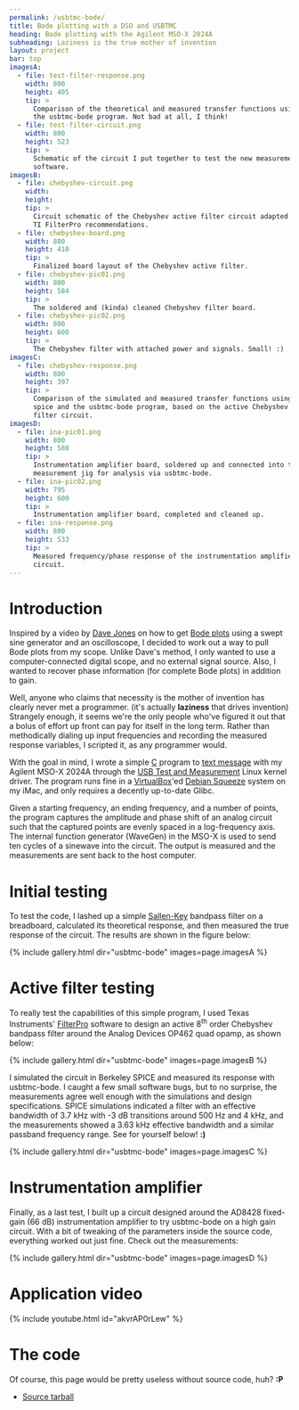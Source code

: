 ```yaml
---
permalink: /usbtmc-bode/
title: Bode plotting with a DSO and USBTMC
heading: Bode plotting with the Agilent MSO-X 2024A
subheading: Laziness is the true mother of invention
layout: project
bar: top
imagesA:
  - file: test-filter-response.png
    width: 800
    height: 405
    tip: >
      Comparison of the theoretical and measured transfer functions using
      the usbtmc-bode program. Not bad at all, I think!
  - file: test-filter-circuit.png
    width: 800
    height: 523
    tip: >
      Schematic of the circuit I put together to test the new measurement
      software.
imagesB:
  - file: chebyshev-circuit.png
    width: 
    height: 
    tip: >
      Circuit schematic of the Chebyshev active filter circuit adapted from
      TI FilterPro recommendations.
  - file: chebyshev-board.png
    width: 800
    height: 410
    tip: >
      Finalized board layout of the Chebyshev active filter.
  - file: chebyshev-pic01.png
    width: 800
    height: 584
    tip: >
      The soldered and (kinda) cleaned Chebyshev filter board.
  - file: chebyshev-pic02.png
    width: 800
    height: 600
    tip: >
      The Chebyshev filter with attached power and signals. Small! :)
imagesC:
  - file: chebyshev-response.png
    width: 800
    height: 397
    tip: >
      Comparison of the simulated and measured transfer functions using
      spice and the usbtmc-bode program, based on the active Chebyshev
      filter circuit.
imagesD:
  - file: ina-pic01.png
    width: 800
    height: 580
    tip: >
      Instrumentation amplifier board, soldered up and connected into the
      measurement jig for analysis via usbtmc-bode.
  - file: ina-pic02.png
    width: 795
    height: 600
    tip: >
      Instrumentation amplifier board, completed and cleaned up.
  - file: ina-response.png
    width: 800
    height: 533
    tip: >
      Measured frequency/phase response of the instrumentation amplifier
      circuit.
---
```


# Introduction

Inspired by a video by [Dave Jones](http://www.eevblog.com) on how to get
[Bode plots](http://en.wikipedia.org/wiki/Bode_plot) using a swept sine
generator and an oscilloscope, I decided to work out a way to pull Bode
plots from my scope. Unlike Dave's method, I only wanted to use a
computer-connected digital scope, and no external signal source. Also, I
wanted to recover phase information (for complete Bode plots) in addition to
gain.

Well, anyone who claims that necessity is the mother of invention has
clearly never met a programmer. (it's actually **laziness** that drives
invention) Strangely enough, it seems we're the only people who've figured
it out that a bolus of effort up front can pay for itself in the long term.
Rather than methodically dialing up input frequencies and recording the
measured response variables, I scripted it, as any programmer would.

With the goal in mind, I wrote a simple
[C](http://en.wikipedia.org/wiki/C_(programming_language)) program to [text
message](http://en.wikipedia.org/wiki/Standard_Commands_for_Programmable_Instruments)
with my Agilent MSO-X 2024A through the [USB Test and
Measurement](http://www.home.agilent.com/upload/cmc_upload/All/usbtmc.htm)
Linux kernel driver. The program runs fine in a
[VirtualBox](https://www.virtualbox.org)'ed [Debian
Squeeze](http://www.debian.org) system on my iMac, and only requires a
decently up-to-date Glibc.

Given a starting frequency, an ending frequency, and a number of points, the
program captures the amplitude and phase shift of an analog circuit such
that the captured points are evenly spaced in a log-frequency axis. The
internal function generator (WaveGen) in the MSO-X is used to send ten
cycles of a sinewave into the circuit. The output is measured and the
measurements are sent back to the host computer.

# Initial testing

To test the code, I lashed up a simple
[Sallen-Key](http://en.wikipedia.org/wiki/Sallen-Key_topology) bandpass
filter on a breadboard, calculated its theoretical response, and then
measured the true response of the circuit. The results are shown in the
figure below:

{% include gallery.html dir="usbtmc-bode" images=page.imagesA %}

# Active filter testing

To really test the capabilities of this simple program, I used Texas
Instruments' [FilterPro](http://www.ti.com/tool/filterpro) software to
design an active 8<sup>th</sup> order Chebyshev bandpass filter around the
Analog Devices OP462 quad opamp, as shown below:

{% include gallery.html dir="usbtmc-bode" images=page.imagesB %}

I simulated the circuit in Berkeley SPICE and measured its response with
usbtmc-bode. I caught a few small software bugs, but to no surprise, the
measurements agree well enough with the simulations and design
specifications. SPICE simulations indicated a filter with an effective
bandwidth of 3.7 kHz with -3 dB transitions around 500 Hz and 4 kHz, and the
measurements showed a 3.63 kHz effective bandwidth and a similar passband
frequency range. See for yourself below! **:)**

{% include gallery.html dir="usbtmc-bode" images=page.imagesC %}

# Instrumentation amplifier

Finally, as a last test, I built up a circuit designed around the AD8428
fixed-gain (66 dB) instrumentation amplifier to try usbtmc-bode on a high
gain circuit. With a bit of tweaking of the parameters inside the source
code, everything worked out just fine. Check out the measurements:

{% include gallery.html dir="usbtmc-bode" images=page.imagesD %}

# Application video

{% include youtube.html id="akvrAP0rLew" %}

# The code

Of course, this page would be pretty useless without source code, huh?
**:P**

 * [Source tarball]({{site.db}}usbtmc-bode/usbtmc-bode.tgz)

